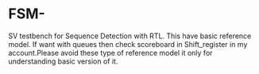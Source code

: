 # FSM-
SV testbench for Sequence Detection with RTL. This have basic reference model. If want with queues then check scoreboard in Shift_register in my account.Please avoid these type of reference model it only for understanding basic version of it.
